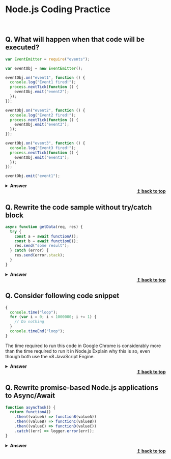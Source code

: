 # Node.js Coding Practice

<br/>

## Q. What will happen when that code will be executed?

```js
var EventEmitter = require("events");

var eventObj = new EventEmitter();

eventObj.on("event1", function () {
  console.log("Event1 fired!");
  process.nextTick(function () {
    eventObj.emit("event2");
  });
});

eventObj.on("event2", function () {
  console.log("Event2 fired!");
  process.nextTick(function () {
    eventObj.emit("event3");
  });
});

eventObj.on("event3", function () {
  console.log("Event3 fired!");
  process.nextTick(function () {
    eventObj.emit("event1");
  });
});

eventObj.emit("event1");
```

<details><summary><b>Answer</b></summary>

```js
Event1 fired!
Event2 fired!
Event3 fired!
...
...
...
Event1 fired!
Event2 fired!
Event3 fired!
```

</details>

<div align="right">
    <b><a href="#">↥ back to top</a></b>
</div>

## Q. Rewrite the code sample without try/catch block

```js
async function getData(req, res) {
  try {
    const a = await functionA();
    const b = await functionB();
    res.send("some result");
  } catch (error) {
    res.send(error.stack);
  }
}
```

<details><summary><b>Answer</b></summary>

```js
async function getData() {
  const a = await functionA().catch((error) => console.log(error));
  const b = await functionB().catch((error) => console.log(error));
  if (a && b) {
    console.log("some result");
  }
}
```

</details>

<div align="right">
    <b><a href="#">↥ back to top</a></b>
</div>

## Q. Consider following code snippet

```js
{
  console.time("loop");
  for (var i = 0; i < 1000000; i += 1) {
    // Do nothing
  }
  console.timeEnd("loop");
}
```

The time required to run this code in Google Chrome is considerably more than the time required to run it in Node.js Explain why this is so, even though both use the v8 JavaScript Engine.

<details><summary><b>Answer</b></summary>

Within a web browser such as Chrome, declaring the variable `i` outside of any function\'s scope makes it global and therefore binds it as a property of the `window` object. As a result, running this code in a web browser requires repeatedly resolving the property `i` within the heavily populated `window` namespace in each iteration of the `for` loop.

In Node.js, however, declaring any variable outside of any function\'s scope binds it only to the module\'s own scope (not the `window` object) which therefore makes it much easier and faster to resolve.

</details>

<div align="right">
    <b><a href="#">↥ back to top</a></b>
</div>

## Q. Rewrite promise-based Node.js applications to Async/Await

```js
function asyncTask() {
  return functionA()
    .then((valueA) => functionB(valueA))
    .then((valueB) => functionC(valueB))
    .then((valueC) => functionD(valueC))
    .catch((err) => logger.error(err));
}
```

<details><summary><b>Answer</b></summary>

```js
async function asyncTask() {
  try {
    const valueA = await functionA();
    const valueB = await functionB(valueA);
    const valueC = await functionC(valueB);
    return await functionD(valueC);
  } catch (err) {
    logger.error(err);
  }
}
```

</details>

<div align="right">
    <b><a href="#">↥ back to top</a></b>
</div>
